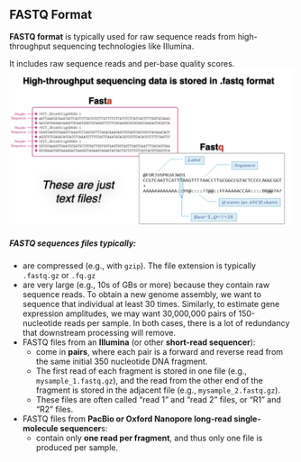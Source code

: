 ## FASTQ Format
**FASTQ format** is typically used for raw sequence reads from high-throughput sequencing technologies like Illumina. 

It includes raw sequence reads and per-base quality scores.
![FASTA and FASTQ](picture/FASTQ.png)


##### **FASTQ sequences files typically:**

- are compressed (e.g., with ```gzip```). The file extension is typically ```.fastq.gz``` or ```.fq.gz```
- are very large (e.g., 10s of GBs or more) because they contain raw sequence reads. To obtain a new genome assembly, we want to sequence that individual at least 30 times. Similarly, to estimate gene expression amplitudes, we may want 30,000,000 pairs of 150-nucleotide reads per sample. In both cases, there is a lot of redundancy that downstream processing will remove.
- FASTQ files from an **Illumina** (or other **short-read sequencer**):
  - come in **pairs**, where each pair is a forward and reverse read from the same initial 350 nucleotide DNA fragment.
  - The first read of each fragment is stored in one file (e.g., ```mysample_1.fastq.gz```), and the read from the other end of the fragment is stored in the adjacent file (e.g., ```mysample_2.fastq.gz```).
  - These files are often called “read 1” and “read 2” files, or “R1” and “R2” files.
- FASTQ files from **PacBio or Oxford Nanopore long-read single-molecule sequencer**s:
  - contain only **one read per fragment**, and thus only one file is produced per sample.


